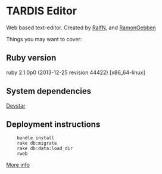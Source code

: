 # TARDIS Editor

Web based text-editor. Created by [RalfN](https://github.com/RalfN), and [RamonGebben](https://github.com/RamonGebben)

Things you may want to cover:

## Ruby version

  ruby 2.1.0p0 (2013-12-25 revision 44422) [x86_64-linux]

## System dependencies

  [Devstar](https://github.com/RamonGebben/devstar)

## Deployment instructions

```
    bundle install
    rake db:migrate
    rake db:data:load_dir
    rweb
```

[More info](https://github.com/Ra-GeNET/tardis)
